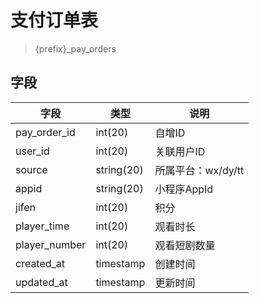# 支付订单表
> {prefix}_pay_orders

## 字段
| 字段          | 类型       | 说明               |
| ------------- | ---------- | ------------------ |
| pay_order_id     | int(20)    | 自增ID             |
| user_id       | int(20)    | 关联用户ID         |
| source        | string(20) | 所属平台：wx/dy/tt |
| appid         | string(20) | 小程序AppId        |
| jifen         | int(20)    | 积分               |
| player_time   | int(20)    | 观看时长           |
| player_number | int(20)    | 观看短剧数量       |
| created_at    | timestamp  | 创建时间           |
| updated_at    | timestamp  | 更新时间           |
